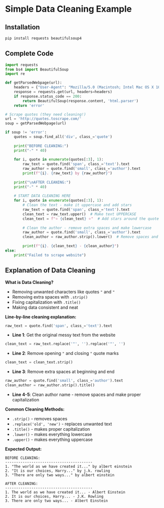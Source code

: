 # Simple Data Cleaning Example

## Installation
```bash
pip install requests beautifulsoup4
```

## Complete Code

```python
import requests
from bs4 import BeautifulSoup
import re

def getParsedWebpage(url):
    headers = {"User-Agent": "Mozilla/5.0 (Macintosh; Intel Mac OS X 10_15_7) AppleWebKit/537.36"}
    response = requests.get(url, headers=headers)
    if response.status_code == 200:
        return BeautifulSoup(response.content, 'html.parser')
    return 'error'

# Scrape quotes (they need cleaning!)
url = 'http://quotes.toscrape.com/'
soup = getParsedWebpage(url)

if soup != 'error':
    quotes = soup.find_all('div', class_='quote')
    
    print("BEFORE CLEANING:")
    print("-" * 40)
    
    for i, quote in enumerate(quotes[:3], 1):
        raw_text = quote.find('span', class_='text').text
        raw_author = quote.find('small', class_='author').text
        print(f"{i}. {raw_text} by {raw_author}")
    
    print("\nAFTER CLEANING:")
    print("-" * 40)
    
    # START DATA CLEANING HERE
    for i, quote in enumerate(quotes[:3], 1):
        # Clean the text - make it uppercase and add stars
        raw_text = quote.find('span', class_='text').text
        clean_text = raw_text.upper()  # Make text UPPERCASE
        clean_text = f"⭐ {clean_text} ⭐"  # Add stars around the quote
        
        # Clean the author - remove extra spaces and make lowercase
        raw_author = quote.find('small', class_='author').text
        clean_author = raw_author.strip().lower()  # Remove spaces and make lowercase
        
        print(f"{i}. {clean_text} - {clean_author}")
else:
    print("Failed to scrape website")
```

## Explanation of Data Cleaning

**What is Data Cleaning?**
- Removing unwanted characters like quotes `"` and `"`
- Removing extra spaces with `.strip()`
- Fixing capitalization with `.title()`
- Making data consistent and neat

**Line-by-line cleaning explanation:**

```python
raw_text = quote.find('span', class_='text').text
```
- **Line 1**: Get the original messy text from the website

```python
clean_text = raw_text.replace('"', '').replace('"', '')
```
- **Line 2**: Remove opening `"` and closing `"` quote marks

```python
clean_text = clean_text.strip()
```
- **Line 3**: Remove extra spaces at beginning and end

```python
raw_author = quote.find('small', class_='author').text
clean_author = raw_author.strip().title()
```
- **Line 4-5**: Clean author name - remove spaces and make proper capitalization

**Common Cleaning Methods:**
- `.strip()` - removes spaces
- `.replace('old', 'new')` - replaces unwanted text
- `.title()` - makes proper capitalization
- `.lower()` - makes everything lowercase
- `.upper()` - makes everything uppercase

**Expected Output:**
```
BEFORE CLEANING:
----------------------------------------
1. "The world as we have created it..." by albert einstein
2. "It is our choices, Harry..." by j.k. rowling  
3. "There are only two ways..." by albert einstein

AFTER CLEANING:
----------------------------------------
1. The world as we have created it... - Albert Einstein
2. It is our choices, Harry... - J.K. Rowling
3. There are only two ways... - Albert Einstein
```
